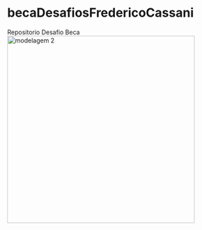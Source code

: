# becaDesafiosFredericoCassani
Repositorio Desafio Beca
<img width="430" alt="modelagem 2" src="https://user-images.githubusercontent.com/67300356/150406733-dd54af7b-ea85-4a38-a4f0-03d99207e104.PNG">
